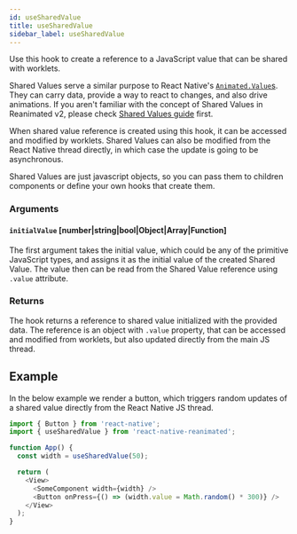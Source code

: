 ```yaml
---
id: useSharedValue
title: useSharedValue
sidebar_label: useSharedValue
---
```


Use this hook to create a reference to a JavaScript value that can be shared with worklets.

Shared Values serve a similar purpose to React Native's [`Animated.Value`s](https://reactnative.dev/docs/animatedvalue).
They can carry data, provide a way to react to changes, and also drive animations.
If you aren't familiar with the concept of Shared Values in Reanimated v2, please check [Shared Values guide](../../fundamentals/shared-values) first.

When shared value reference is created using this hook, it can be accessed and modified by worklets.
Shared Values can also be modified from the React Native thread directly, in which case the update is going to be asynchronous.

Shared Values are just javascript objects, so you can pass them to children components or define your own hooks that create them.

### Arguments

#### `initialValue` [number|string|bool|Object|Array|Function]

The first argument takes the initial value, which could be any of the primitive JavaScript types, and assigns it as the initial value of the created Shared Value.
The value then can be read from the Shared Value reference using `.value` attribute.

### Returns

The hook returns a reference to shared value initialized with the provided data.
The reference is an object with `.value` property, that can be accessed and modified from worklets, but also updated directly from the main JS thread.

## Example

In the below example we render a button, which triggers random updates of a shared value directly from the React Native JS thread.

```js {5}
import { Button } from 'react-native';
import { useSharedValue } from 'react-native-reanimated';

function App() {
  const width = useSharedValue(50);

  return (
    <View>
      <SomeComponent width={width} />
      <Button onPress={() => (width.value = Math.random() * 300)} />
    </View>
  );
}
```
